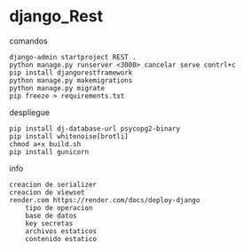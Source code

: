 # django_Rest

comandos


    django-admin startproject REST .
	python manage.py runserver <3000> cancelar serve contrl+c
    pip install djangorestframework
    python manage.py makemigrations
    python manage.py migrate
    pip freeze > requirements.txt


despliegue


    pip install dj-database-url psycopg2-binary
    pip install whitenoise[brotli]
    chmod a+x build.sh
    pip install gunicorn


info


    creacion de serializer
    creacion de viewset
    render.com https://render.com/docs/deploy-django
        tipo de operacion
        base de datos
        key secretas
        archivos estaticos
        contenido estatico
